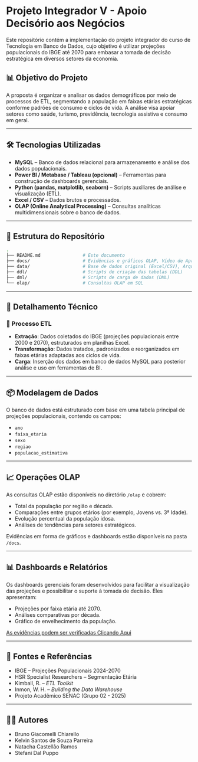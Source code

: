 # Projeto Integrador V - Apoio Decisório aos Negócios

Este repositório contém a implementação do projeto integrador do curso de Tecnologia em Banco de Dados, cujo objetivo é utilizar projeções populacionais do IBGE até 2070 para embasar a tomada de decisão estratégica em diversos setores da economia.

## 📊 Objetivo do Projeto

A proposta é organizar e analisar os dados demográficos por meio de processos de ETL, segmentando a população em faixas etárias estratégicas conforme padrões de consumo e ciclos de vida. A análise visa apoiar setores como saúde, turismo, previdência, tecnologia assistiva e consumo em geral.

---

## 🛠 Tecnologias Utilizadas

- **MySQL** – Banco de dados relacional para armazenamento e análise dos dados populacionais.
- **Power BI / Metabase / Tableau (opcional)** – Ferramentas para construção de dashboards gerenciais.
- **Python (pandas, matplotlib, seaborn)** – Scripts auxiliares de análise e visualização (ETL).
- **Excel / CSV** – Dados brutos e processados.
- **OLAP (Online Analytical Processing)** – Consultas analíticas multidimensionais sobre o banco de dados.

---

## 📁 Estrutura do Repositório

```bash
.
├── README.md                # Este documento
├── docs/                    # Evidências e gráficos OLAP, Vídeo de Apresentação do Banco de Dados
├── data/                    # Base de dados original (Excel/CSV), Arquivo 1º Entrega corrigido (PDF)
├── ddl/                     # Scripts de criação das tabelas (DDL)
├── dml/                     # Scripts de carga de dados (DML)
└── olap/                    # Consultas OLAP em SQL
```

---

## 🧩 Detalhamento Técnico

### 🔄 Processo ETL

- **Extração**: Dados coletados do IBGE (projeções populacionais entre 2000 e 2070), estruturados em planilhas Excel.
- **Transformação**: Dados tratados, padronizados e reorganizados em faixas etárias adaptadas aos ciclos de vida.
- **Carga**: Inserção dos dados em banco de dados MySQL para posterior análise e uso em ferramentas de BI.

---

## 📦 Modelagem de Dados

O banco de dados está estruturado com base em uma tabela principal de projeções populacionais, contendo os campos:

- `ano`  
- `faixa_etaria`  
- `sexo`  
- `regiao`  
- `populacao_estimativa`

---

## 📈 Operações OLAP

As consultas OLAP estão disponíveis no diretório `/olap` e cobrem:

- Total da população por região e década.
- Comparações entre grupos etários (por exemplo, Jovens vs. 3ª Idade).
- Evolução percentual da população idosa.
- Análises de tendências para setores estratégicos.

Evidências em forma de gráficos e dashboards estão disponíveis na pasta `/docs`.

---

## 📊 Dashboards e Relatórios

Os dashboards gerenciais foram desenvolvidos para facilitar a visualização das projeções e possibilitar o suporte à tomada de decisão. Eles apresentam:

- Projeções por faixa etária até 2070.
- Análises comparativas por década.
- Gráfico de envelhecimento da população.

[As evidências podem ser verificadas Clicando Aqui](docs/xxxx.md)

---

## 📎 Fontes e Referências

- IBGE – Projeções Populacionais 2024-2070  
- HSR Specialist Researchers – Segmentação Etária  
- Kimball, R. – *ETL Toolkit*  
- Inmon, W. H. – *Building the Data Warehouse*  
- Projeto Acadêmico SENAC (Grupo 02 - 2025)

---

## 👩‍💻 Autores

- Bruno Giacomelli Chiarello  
- Kelvin Santos de Souza Parreira  
- Natacha Castellão Ramos  
- Stefani Dal Puppo
